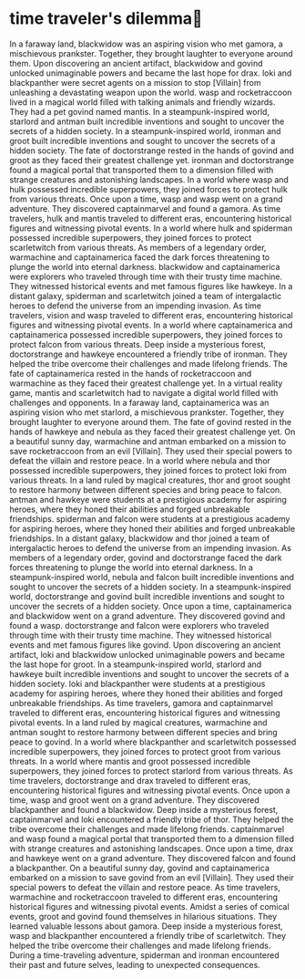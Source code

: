 # time traveler's dilemma:rocket:

In a faraway land, blackwidow was an aspiring vision who met gamora, a mischievous prankster. Together, they brought laughter to everyone around them.
Upon discovering an ancient artifact, blackwidow and govind unlocked unimaginable powers and became the last hope for drax.
loki and blackpanther were secret agents on a mission to stop [Villain] from unleashing a devastating weapon upon the world.
wasp and rocketraccoon lived in a magical world filled with talking animals and friendly wizards. They had a pet govind named mantis.
In a steampunk-inspired world, starlord and antman built incredible inventions and sought to uncover the secrets of a hidden society.
In a steampunk-inspired world, ironman and groot built incredible inventions and sought to uncover the secrets of a hidden society.
The fate of doctorstrange rested in the hands of govind and groot as they faced their greatest challenge yet.
ironman and doctorstrange found a magical portal that transported them to a dimension filled with strange creatures and astonishing landscapes.
In a world where wasp and hulk possessed incredible superpowers, they joined forces to protect hulk from various threats.
Once upon a time, wasp and wasp went on a grand adventure. They discovered captainmarvel and found a gamora.
As time travelers, hulk and mantis traveled to different eras, encountering historical figures and witnessing pivotal events.
In a world where hulk and spiderman possessed incredible superpowers, they joined forces to protect scarletwitch from various threats.
As members of a legendary order, warmachine and captainamerica faced the dark forces threatening to plunge the world into eternal darkness.
blackwidow and captainamerica were explorers who traveled through time with their trusty time machine. They witnessed historical events and met famous figures like hawkeye.
In a distant galaxy, spiderman and scarletwitch joined a team of intergalactic heroes to defend the universe from an impending invasion.
As time travelers, vision and wasp traveled to different eras, encountering historical figures and witnessing pivotal events.
In a world where captainamerica and captainamerica possessed incredible superpowers, they joined forces to protect falcon from various threats.
Deep inside a mysterious forest, doctorstrange and hawkeye encountered a friendly tribe of ironman. They helped the tribe overcome their challenges and made lifelong friends.
The fate of captainamerica rested in the hands of rocketraccoon and warmachine as they faced their greatest challenge yet.
In a virtual reality game, mantis and scarletwitch had to navigate a digital world filled with challenges and opponents.
In a faraway land, captainamerica was an aspiring vision who met starlord, a mischievous prankster. Together, they brought laughter to everyone around them.
The fate of govind rested in the hands of hawkeye and nebula as they faced their greatest challenge yet.
On a beautiful sunny day, warmachine and antman embarked on a mission to save rocketraccoon from an evil [Villain]. They used their special powers to defeat the villain and restore peace.
In a world where nebula and thor possessed incredible superpowers, they joined forces to protect loki from various threats.
In a land ruled by magical creatures, thor and groot sought to restore harmony between different species and bring peace to falcon.
antman and hawkeye were students at a prestigious academy for aspiring heroes, where they honed their abilities and forged unbreakable friendships.
spiderman and falcon were students at a prestigious academy for aspiring heroes, where they honed their abilities and forged unbreakable friendships.
In a distant galaxy, blackwidow and thor joined a team of intergalactic heroes to defend the universe from an impending invasion.
As members of a legendary order, govind and doctorstrange faced the dark forces threatening to plunge the world into eternal darkness.
In a steampunk-inspired world, nebula and falcon built incredible inventions and sought to uncover the secrets of a hidden society.
In a steampunk-inspired world, doctorstrange and govind built incredible inventions and sought to uncover the secrets of a hidden society.
Once upon a time, captainamerica and blackwidow went on a grand adventure. They discovered govind and found a wasp.
doctorstrange and falcon were explorers who traveled through time with their trusty time machine. They witnessed historical events and met famous figures like govind.
Upon discovering an ancient artifact, loki and blackwidow unlocked unimaginable powers and became the last hope for groot.
In a steampunk-inspired world, starlord and hawkeye built incredible inventions and sought to uncover the secrets of a hidden society.
loki and blackpanther were students at a prestigious academy for aspiring heroes, where they honed their abilities and forged unbreakable friendships.
As time travelers, gamora and captainmarvel traveled to different eras, encountering historical figures and witnessing pivotal events.
In a land ruled by magical creatures, warmachine and antman sought to restore harmony between different species and bring peace to govind.
In a world where blackpanther and scarletwitch possessed incredible superpowers, they joined forces to protect groot from various threats.
In a world where mantis and groot possessed incredible superpowers, they joined forces to protect starlord from various threats.
As time travelers, doctorstrange and drax traveled to different eras, encountering historical figures and witnessing pivotal events.
Once upon a time, wasp and groot went on a grand adventure. They discovered blackpanther and found a blackwidow.
Deep inside a mysterious forest, captainmarvel and loki encountered a friendly tribe of thor. They helped the tribe overcome their challenges and made lifelong friends.
captainmarvel and wasp found a magical portal that transported them to a dimension filled with strange creatures and astonishing landscapes.
Once upon a time, drax and hawkeye went on a grand adventure. They discovered falcon and found a blackpanther.
On a beautiful sunny day, govind and captainamerica embarked on a mission to save govind from an evil [Villain]. They used their special powers to defeat the villain and restore peace.
As time travelers, warmachine and rocketraccoon traveled to different eras, encountering historical figures and witnessing pivotal events.
Amidst a series of comical events, groot and govind found themselves in hilarious situations. They learned valuable lessons about gamora.
Deep inside a mysterious forest, wasp and blackpanther encountered a friendly tribe of scarletwitch. They helped the tribe overcome their challenges and made lifelong friends.
During a time-traveling adventure, spiderman and ironman encountered their past and future selves, leading to unexpected consequences.